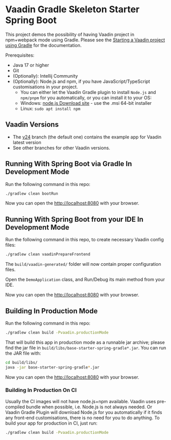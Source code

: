 # Vaadin Gradle Skeleton Starter Spring Boot

This project demos the possibility of having Vaadin project in npm+webpack mode using Gradle.
Please see the [Starting a Vaadin project using Gradle](https://vaadin.com/docs/latest/guide/start/gradle) for the documentation.


Prerequisites:
* Java 17 or higher
* Git
* (Optionally): Intellij Community
* (Optionally): Node.js and npm, if you have JavaScript/TypeScript customisations in your project.
  * You can either let the Vaadin Gradle plugin to install `Node.js` and `npm/pnpm` for you automatically, or you can install it to your OS:
  * Windows: [node.js Download site](https://nodejs.org/en/download/) - use the .msi 64-bit installer
  * Linux: `sudo apt install npm`

## Vaadin Versions

* The [v24](https://github.com/vaadin/base-starter-spring-gradle) branch (the default one) contains the example app for Vaadin latest version
* See other branches for other Vaadin versions.

## Running With Spring Boot via Gradle In Development Mode

Run the following command in this repo:

```bash
./gradlew clean bootRun
```

Now you can open the [http://localhost:8080](http://localhost:8080) with your browser.

## Running With Spring Boot from your IDE In Development Mode

Run the following command in this repo, to create necessary Vaadin config files:

```bash
./gradlew clean vaadinPrepareFrontend
```

The `build/vaadin-generated/` folder will now contain proper configuration files.

Open the `DemoApplication` class, and Run/Debug its main method from your IDE.

Now you can open the [http://localhost:8080](http://localhost:8080) with your browser.

## Building In Production Mode

Run the following command in this repo:

```bash
./gradlew clean build -Pvaadin.productionMode
```

That will build this app in production mode as a runnable jar archive; please find the jar file in `build/libs/base-starter-spring-gradle*.jar`.
You can run the JAR file with:

```bash
cd build/libs/
java -jar base-starter-spring-gradle*.jar
```

Now you can open the [http://localhost:8080](http://localhost:8080) with your browser.

### Building In Production On CI

Usually the CI images will not have node.js+npm available. Vaadin uses pre-compiled bundle when possible, i.e. Node.js is not always needed.
Or Vaadin Gradle Plugin will download Node.js for you automatically if it finds any front-end customisations, there is no need for you to do anything.
To build your app for production in CI, just run:

```bash
./gradlew clean build -Pvaadin.productionMode
```
